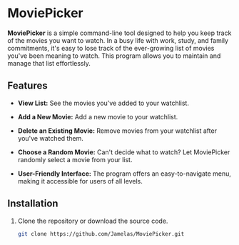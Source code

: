 # MoviePicker


**MoviePicker** is a simple command-line tool designed to help you keep track of the movies you want to watch. 
In a busy life with work, study, and family commitments, it's easy to lose track of the ever-growing list of movies you've been meaning to watch. This program allows you to maintain and manage that list effortlessly.

## Features

- **View List:** See the movies you've added to your watchlist.

- **Add a New Movie:** Add a new movie to your watchlist.

- **Delete an Existing Movie:** Remove movies from your watchlist after you've watched them.

- **Choose a Random Movie:** Can't decide what to watch? Let MoviePicker randomly select a movie from your list.

- **User-Friendly Interface:** The program offers an easy-to-navigate menu, making it accessible for users of all levels.

## Installation

1. Clone the repository or download the source code.

   ```bash
   git clone https://github.com/Jamelas/MoviePicker.git
   ```

